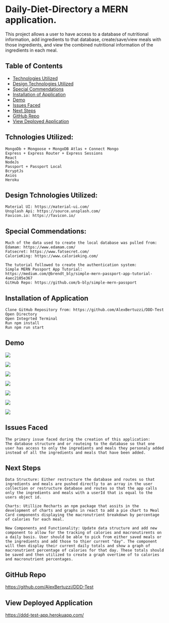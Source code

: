 # Daily-Diet-Directory a MERN application.

This project allows a user to have access to a database of nutritional information, add ingredients to that database, create/save/view meals with those ingredients, and view the combined nutritional information of the ingredients in each meal.

## Table of Contents
  * [Technologies Utilized](###technologiesUtilized)
  * [Design Technologies Utilized](###DesignTechnologiesUtilized)
  * [Special Commendations](###specialCommendations)
  * [Installation of Application](###install)
  * [Demo](###demo)
  * [Issues Faced](###demo)
  * [Next Steps](###demo)
  * [GitHub Repo](###repo)
  * [View Deployed Application](###deployedLink)

## Tchnologies Utilized:
    MongoDb + Mongoose + MongoDB Atlas + Connect Mongo
    Express + Express Router + Express Sessions
    React
    NodeJs
    Passport + Passport Local
    BcryptJs
    Axios
    Heroku

## Design Tchnologies Utilized:
    Material UI: https://material-ui.com/
    Unsplash Api: https://source.unsplash.com/
    Favicon.io: https://favicon.io/

## Special Commendations:
    Much of the data used to create the local database was pulled from:
    Edamam: https://www.edamam.com/
    Fatsecret: https://www.fatsecret.com/
    CalorieKing: https://www.calorieking.com/

    The tutorial followed to create the authentication system:
    Simple MERN Passport App Tutorial: https://medium.com/@brendt_bly/simple-mern-passport-app-tutorial-4aec2105e367
    GitHub Repo: https://github.com/b-bly/simple-mern-passport

## Installation of Application
    Clone GitHub Repository from: https://github.com/AlexBertuzzi/DDD-Test
    Open Directory
    Open Integrted Terminal
    Run npm install
    Run npm run start

## Demo

![](./assets/pic1.png)

![](./assets/pic2.png)

![](./assets/pic3.png)

![](./assets/pic4.png)

![](./assets/pic5.png)

![](./assets/pic6.png)

![](./assets/pic7.png)


## Issues Faced
    The primary issue faced during the creation of this application:
    The database structure and or routeing to the database so that one user has access to only the ingredients and meals they personaly added instead of all the ingredients and meals that have been added.

## Next Steps
    Data Structure: Either restructure the database and routes so that ingredients and meals are pushed directly to an array in the user collection or restructure database and routes so that the app calls only the ingredients and meals with a userId that is equal to the users object id.

    Charts: Utillize Recharts an npm package that assits in the development of charts and graphs in react to add a pie chart to Meal Card components displaying the macronutrient breakdown by percentage of calories for each meal.

    New Components and Functionality: Update data structure and add new component to allow for the tracking of calories and macronutirents on a daily basis. User should be able to pick from either saved meals or the ingredients and add those to thier current "day". The component will then display their current daily totals and show a graph of macronutrient percentage of calories for that day. These totals should be saved and then utilized to create a graph overtime of to calories and macronutrient percentages.

## GitHub Repo
https://github.com/AlexBertuzzi/DDD-Test

## View Deployed Application
https://ddd-test-app.herokuapp.com/

